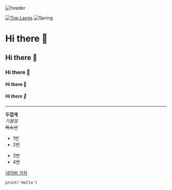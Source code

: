 ![header](https://capsule-render.vercel.app/api?type=wave&color=auto&height=300&section=header&text=깃허브%20특강&fontSize=90)

[![Top Langs](https://github-readme-stats.vercel.app/api/top-langs/?username=donki21)](https://github.com/깃허브아이디/github-readme-stats)
![Spring](https://img.shields.io/badge/-Spring-6DB33F?style=for-the-badge&logo=Spring&logoColor=white)


# Hi there 👋
## Hi there 👋
### Hi there 👋
#### Hi there 👋
##### Hi there 👋
---
**두껍게** <br>
*기울임*    <br>
~~취소선~~    <br>

* 1번
* 2번
- 3번
- 4번

[네이버 가자](www.naver.com)


```
print('Hello')
```
